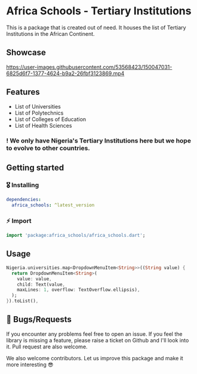 <!-- 
This README describes the package. If you publish this package to pub.dev,
this README's contents appear on the landing page for your package.

For information about how to write a good package README, see the guide for
[writing package pages](https://dart.dev/guides/libraries/writing-package-pages). 

For general information about developing packages, see the Dart guide for
[creating packages](https://dart.dev/guides/libraries/create-library-packages)
and the Flutter guide for
[developing packages and plugins](https://flutter.dev/developing-packages). 
-->

# Africa Schools - Tertiary Institutions

This is a package that is created out of need. It houses the list of Tertiary Institutions in the African Continent.

## Showcase

https://user-images.githubusercontent.com/53568423/150047031-6825d6f7-1377-4624-b9a2-26fbf3123869.mp4



## Features

- List of Universities
- List of Polytechnics
- List of Colleges of Education
- List of Health Sciences 

### ! We only have Nigeria's Tertiary Institutions here but we hope to evolve to other countries.

## Getting started

### 🎖 Installing

```yaml
dependencies:
  africa_schools: ^latest_version
```

### ⚡️ Import

```dart
import 'package:africa_schools/africa_schools.dart';
```

## Usage

```dart
Nigeria.universities.map<DropdownMenuItem<String>>((String value) {
  return DropdownMenuItem<String>(
    value: value,
    child: Text(value,
    maxLines: 1, overflow: TextOverflow.ellipsis),
  );
}).toList(),
```

## 🐛 Bugs/Requests

If you encounter any problems feel free to open an issue. If you feel the library is
missing a feature, please raise a ticket on Github and I'll look into it.
Pull request are also welcome.

We also welcome contributors. Let us improve this package and make it more interesting 😎
